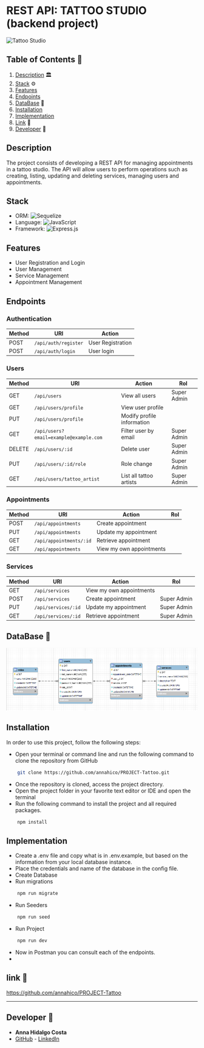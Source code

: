 # REST API: TATTOO STUDIO (backend project)
<img src="https://slm-assets.secondlife.com/assets/25494302/original/BareFlamboyantAngwantibo-size_restricted.gif?1579883171" width="1000"  alt="Tattoo Studio"/>


## Table of Contents :file_folder:

1. [Description](#description) :classical_building:
2. [Stack](#stack) :gear:
3. [Features](#features)
4. [Endpoints](#enpoints)
5. [DataBase](#database) :open_book:
6. [Installation](#installation)
7. [Implementation](#implementation)
8. [Link](#link) :dart:
9. [Developer](#developer) :wave:

  ## Description

The project consists of developing a REST API for managing appointments in a tattoo studio. The API will allow users to perform operations such as creating, listing, updating and deleting services, managing users and appointments.

## <a id="stack">Stack</a>
- ORM: ![Sequelize](https://img.shields.io/badge/Sequelize-52B0E7?style=for-the-badge&logo=Sequelize&logoColor=white)
- Language: ![JavaScript](https://img.shields.io/badge/javascript-%23323330.svg?style=for-the-badge&logo=javascript&logoColor=%23F7DF1E)
- Framework: ![Express.js](https://img.shields.io/badge/express.js-%23404d59.svg?style=for-the-badge&logo=express&logoColor=%2361DAFB)

## <a id="features">Features</a>

- User Registration and Login
- User Management
- Service Management
- Appointment Management

## <a id="enpoints">Endpoints</a>

### Authentication

| Method | URI                           | Action                 |
|--------|-------------------------------|------------------------|
| POST   | `/api/auth/register`          | User Registration      |
| POST   | `/api/auth/login`             | User login             |

### Users

| Method | URI                                    | Action                       | Rol         |
|--------|----------------------------------------|------------------------------|-------------|
| GET    | `/api/users`                           | View all users               | Super Admin |
| GET    | `/api/users/profile`                   | View user profile            |             |
| PUT    | `/api/users/profile`                   | Modify profile information   |             |
| GET    | `/api/users?email=example@example.com` | Filter user by email         | Super Admin |
| DELETE | `/api/users/:id`                       | Delete user                  | Super Admin |
| PUT    | `/api/users/:id/role`                  | Role change                  | Super Admin |
| GET    | `/api/users/tattoo_artist`             | List all tattoo artists      | Super Admin |


### Appointments

| Method | URI                     | Action                   | Rol  |
|--------|-------------------------|--------------------------|------|
| POST   | `/api/appointments`     | Create appointment       |      |
| PUT    | `/api/appointments`     | Update my appointment    |      |
| GET    | `/api/appointments/:id` | Retrieve appointment     |      |
| GET    | `/api/appointments`     | View my own appointments |      |


### Services

| Method | URI                 | Action                   | Rol         |
|--------|---------------------|--------------------------|-------------|
| GET    | `/api/services`     | View my own appointments |             |
| POST   | `/api/services`     | Create appointment       | Super Admin |
| PUT    | `/api/services/:id` | Update my appointment    | Super Admin |
| GET    | `/api/services/:id` |Retrieve appointment      | Super Admin |

## <a id="database">DataBase</a> :open_book:
![Database](./img/Database.png)

## <a id="installation">Installation </a>

In order to use this project, follow the following steps:
- Open your terminal or command line and run the following command to clone the repository from GitHub
```sh
    git clone https://github.com/annahico/PROJECT-Tattoo.git
```
- Once the repository is cloned, access the project directory.
- Open the project folder in your favorite text editor or IDE and open the terminal
- Run the following command to install the project and all required packages.
```sh
    npm install
```

## <a id="implementation">Implementation </a>
- Create a .env file and copy what is in .env.example, but based on the information from your local database instance.
- Place the credentials and name of the database in the config file.
- Create Database
- Run migrations
```sh
    npm run migrate
```
- Run Seeders
```sh
    npm run seed
```
- Run Project
```sh
    npm run dev
```
- Now in Postman you can consult each of the endpoints.
- 
## <a id="link">link</a> :dart:

https://github.com/annahico/PROJECT-Tattoo


***
## <a id="developer">Developer</a> :wave:

- **Anna Hidalgo Costa**
- [GitHub](https://github.com/annahico) - [LinkedIn](https://www.linkedin.com/in/annahico/)

